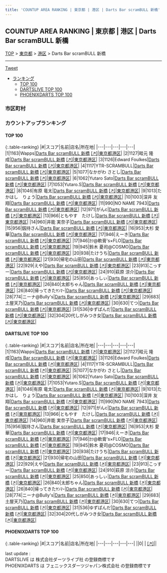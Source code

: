 ```yaml
---
title: 'COUNTUP AREA RANKING | 東京都 | 港区 | Darts Bar scramBULL 新橋'
---
```

## COUNTUP AREA RANKING | 東京都 | 港区 | Darts Bar scramBULL 新橋

[TOP](/darts/rank/) > [東京都](/darts/rank/東京都/) > [港区](/darts/rank/東京都/港区/) > Darts Bar scramBULL 新橋

___

<a href="https://twitter.com/share?ref_src=twsrc%5Etfw" data-text="COUNTUP AREA RANKING | 東京都港区Darts Bar scramBULL 新橋" class="twitter-share-button" data-hashtags="DARTSLIVE,PHOENIXDARTS,darts,ダーツ" data-show-count="false">Tweet</a>

* [ランキング](#カウントアップランキング)
    * [TOP 100](#top-100)
    * [DARTSLIVE TOP 100](#dartslive-top-100)
    * [PHOENIXDARTS TOP 100](#phoenixdarts-top-100)

### 市区町村

<ul>

</ul>

### カウントアップランキング

#### TOP 100



{:.table-ranking}
|#|スコア|名前|店名|所在地|
|---|---|---|---|---|
|1|1163|<span class="rank-name-dl">Wapps</span>|<a href="/darts/rank/shops/0ab848a597990cf6774c926eb736cb5a.html">Darts Bar scramBULL 新橋</a> <a href="https://search.dartslive.com/jp/shop/0ab848a597990cf6774c926eb736cb5a">[↗]</a>|<a href="/darts/rank/東京都/港区">東京都港区</a>|
|2|1127|<span class="rank-name-dl">畦元 隆成</span>|<a href="/darts/rank/shops/0ab848a597990cf6774c926eb736cb5a.html">Darts Bar scramBULL 新橋</a> <a href="https://search.dartslive.com/jp/shop/0ab848a597990cf6774c926eb736cb5a">[↗]</a>|<a href="/darts/rank/東京都/港区">東京都港区</a>|
|3|1126|<span class="rank-name-dl">Edward Foulkes</span>|<a href="/darts/rank/shops/0ab848a597990cf6774c926eb736cb5a.html">Darts Bar scramBULL 新橋</a> <a href="https://search.dartslive.com/jp/shop/0ab848a597990cf6774c926eb736cb5a">[↗]</a>|<a href="/darts/rank/東京都/港区">東京都港区</a>|
|4|1117|<span class="rank-name-dl">YTR-SCRAMBULL</span>|<a href="/darts/rank/shops/0ab848a597990cf6774c926eb736cb5a.html">Darts Bar scramBULL 新橋</a> <a href="https://search.dartslive.com/jp/shop/0ab848a597990cf6774c926eb736cb5a">[↗]</a>|<a href="/darts/rank/東京都/港区">東京都港区</a>|
|5|1077|<span class="rank-name-dl">なかがわ さとし</span>|<a href="/darts/rank/shops/0ab848a597990cf6774c926eb736cb5a.html">Darts Bar scramBULL 新橋</a> <a href="https://search.dartslive.com/jp/shop/0ab848a597990cf6774c926eb736cb5a">[↗]</a>|<a href="/darts/rank/東京都/港区">東京都港区</a>|
|6|1062|<span class="rank-name-dl">Yutaro Sato</span>|<a href="/darts/rank/shops/0ab848a597990cf6774c926eb736cb5a.html">Darts Bar scramBULL 新橋</a> <a href="https://search.dartslive.com/jp/shop/0ab848a597990cf6774c926eb736cb5a">[↗]</a>|<a href="/darts/rank/東京都/港区">東京都港区</a>|
|7|1053|<span class="rank-name-dl">Yutaro.S</span>|<a href="/darts/rank/shops/0ab848a597990cf6774c926eb736cb5a.html">Darts Bar scramBULL 新橋</a> <a href="https://search.dartslive.com/jp/shop/0ab848a597990cf6774c926eb736cb5a">[↗]</a>|<a href="/darts/rank/東京都/港区">東京都港区</a>|
|8|1046|<span class="rank-name-dl">有原 竜太</span>|<a href="/darts/rank/shops/0ab848a597990cf6774c926eb736cb5a.html">Darts Bar scramBULL 新橋</a> <a href="https://search.dartslive.com/jp/shop/0ab848a597990cf6774c926eb736cb5a">[↗]</a>|<a href="/darts/rank/東京都/港区">東京都港区</a>|
|9|1013|<span class="rank-name-dl">たかはし　りょう</span>|<a href="/darts/rank/shops/0ab848a597990cf6774c926eb736cb5a.html">Darts Bar scramBULL 新橋</a> <a href="https://search.dartslive.com/jp/shop/0ab848a597990cf6774c926eb736cb5a">[↗]</a>|<a href="/darts/rank/東京都/港区">東京都港区</a>|
|10|1003|<span class="rank-name-dl">深井 友翔</span>|<a href="/darts/rank/shops/0ab848a597990cf6774c926eb736cb5a.html">Darts Bar scramBULL 新橋</a> <a href="https://search.dartslive.com/jp/shop/0ab848a597990cf6774c926eb736cb5a">[↗]</a>|<a href="/darts/rank/東京都/港区">東京都港区</a>|
|11|990|<span class="rank-name-dl">NO NAME 7943</span>|<a href="/darts/rank/shops/0ab848a597990cf6774c926eb736cb5a.html">Darts Bar scramBULL 新橋</a> <a href="https://search.dartslive.com/jp/shop/0ab848a597990cf6774c926eb736cb5a">[↗]</a>|<a href="/darts/rank/東京都/港区">東京都港区</a>|
|12|971|<span class="rank-name-dl">がんc</span>|<a href="/darts/rank/shops/0ab848a597990cf6774c926eb736cb5a.html">Darts Bar scramBULL 新橋</a> <a href="https://search.dartslive.com/jp/shop/0ab848a597990cf6774c926eb736cb5a">[↗]</a>|<a href="/darts/rank/東京都/港区">東京都港区</a>|
|13|966|<span class="rank-name-dl">ともやす　たけし</span>|<a href="/darts/rank/shops/0ab848a597990cf6774c926eb736cb5a.html">Darts Bar scramBULL 新橋</a> <a href="https://search.dartslive.com/jp/shop/0ab848a597990cf6774c926eb736cb5a">[↗]</a>|<a href="/darts/rank/東京都/港区">東京都港区</a>|
|14|960|<span class="rank-name-dl">井能 実奈子</span>|<a href="/darts/rank/shops/0ab848a597990cf6774c926eb736cb5a.html">Darts Bar scramBULL 新橋</a> <a href="https://search.dartslive.com/jp/shop/0ab848a597990cf6774c926eb736cb5a">[↗]</a>|<a href="/darts/rank/東京都/港区">東京都港区</a>|
|15|956|<span class="rank-name-dl">釼持さん</span>|<a href="/darts/rank/shops/0ab848a597990cf6774c926eb736cb5a.html">Darts Bar scramBULL 新橋</a> <a href="https://search.dartslive.com/jp/shop/0ab848a597990cf6774c926eb736cb5a">[↗]</a>|<a href="/darts/rank/東京都/港区">東京都港区</a>|
|16|953|<span class="rank-name-dl">大杉 愛華</span>|<a href="/darts/rank/shops/0ab848a597990cf6774c926eb736cb5a.html">Darts Bar scramBULL 新橋</a> <a href="https://search.dartslive.com/jp/shop/0ab848a597990cf6774c926eb736cb5a">[↗]</a>|<a href="/darts/rank/東京都/港区">東京都港区</a>|
|17|946|<span class="rank-name-dl">えーき</span>|<a href="/darts/rank/shops/0ab848a597990cf6774c926eb736cb5a.html">Darts Bar scramBULL 新橋</a> <a href="https://search.dartslive.com/jp/shop/0ab848a597990cf6774c926eb736cb5a">[↗]</a>|<a href="/darts/rank/東京都/港区">東京都港区</a>|
|17|946|<span class="rank-name-dl">ｶﾂ@軟膏&#x27;s×FLO</span>|<a href="/darts/rank/shops/0ab848a597990cf6774c926eb736cb5a.html">Darts Bar scramBULL 新橋</a> <a href="https://search.dartslive.com/jp/shop/0ab848a597990cf6774c926eb736cb5a">[↗]</a>|<a href="/darts/rank/東京都/港区">東京都港区</a>|
|19|945|<span class="rank-name-dl">鈴木 憂司@COSMO</span>|<a href="/darts/rank/shops/0ab848a597990cf6774c926eb736cb5a.html">Darts Bar scramBULL 新橋</a> <a href="https://search.dartslive.com/jp/shop/0ab848a597990cf6774c926eb736cb5a">[↗]</a>|<a href="/darts/rank/東京都/港区">東京都港区</a>|
|20|938|<span class="rank-name-dl">たけうち</span>|<a href="/darts/rank/shops/0ab848a597990cf6774c926eb736cb5a.html">Darts Bar scramBULL 新橋</a> <a href="https://search.dartslive.com/jp/shop/0ab848a597990cf6774c926eb736cb5a">[↗]</a>|<a href="/darts/rank/東京都/港区">東京都港区</a>|
|21|930|<span class="rank-name-dl">帰宅の山田</span>|<a href="/darts/rank/shops/0ab848a597990cf6774c926eb736cb5a.html">Darts Bar scramBULL 新橋</a> <a href="https://search.dartslive.com/jp/shop/0ab848a597990cf6774c926eb736cb5a">[↗]</a>|<a href="/darts/rank/東京都/港区">東京都港区</a>|
|22|929|<span class="rank-name-dl">えや</span>|<a href="/darts/rank/shops/0ab848a597990cf6774c926eb736cb5a.html">Darts Bar scramBULL 新橋</a> <a href="https://search.dartslive.com/jp/shop/0ab848a597990cf6774c926eb736cb5a">[↗]</a>|<a href="/darts/rank/東京都/港区">東京都港区</a>|
|23|913|<span class="rank-name-dl">こっすー</span>|<a href="/darts/rank/shops/0ab848a597990cf6774c926eb736cb5a.html">Darts Bar scramBULL 新橋</a> <a href="https://search.dartslive.com/jp/shop/0ab848a597990cf6774c926eb736cb5a">[↗]</a>|<a href="/darts/rank/東京都/港区">東京都港区</a>|
|24|910|<span class="rank-name-dl">萩原 涼介</span>|<a href="/darts/rank/shops/0ab848a597990cf6774c926eb736cb5a.html">Darts Bar scramBULL 新橋</a> <a href="https://search.dartslive.com/jp/shop/0ab848a597990cf6774c926eb736cb5a">[↗]</a>|<a href="/darts/rank/東京都/港区">東京都港区</a>|
|25|850|<span class="rank-name-dl">あっしぃ</span>|<a href="/darts/rank/shops/0ab848a597990cf6774c926eb736cb5a.html">Darts Bar scramBULL 新橋</a> <a href="https://search.dartslive.com/jp/shop/0ab848a597990cf6774c926eb736cb5a">[↗]</a>|<a href="/darts/rank/東京都/港区">東京都港区</a>|
|26|840|<span class="rank-name-dl">太郎ちゃん</span>|<a href="/darts/rank/shops/0ab848a597990cf6774c926eb736cb5a.html">Darts Bar scramBULL 新橋</a> <a href="https://search.dartslive.com/jp/shop/0ab848a597990cf6774c926eb736cb5a">[↗]</a>|<a href="/darts/rank/東京都/港区">東京都港区</a>|
|26|840|<span class="rank-name-dl">帰ってきたﾔﾝﾏｰ</span>|<a href="/darts/rank/shops/0ab848a597990cf6774c926eb736cb5a.html">Darts Bar scramBULL 新橋</a> <a href="https://search.dartslive.com/jp/shop/0ab848a597990cf6774c926eb736cb5a">[↗]</a>|<a href="/darts/rank/東京都/港区">東京都港区</a>|
|28|774|<span class="rank-name-dl">ニーナ@Bully&#x27;s</span>|<a href="/darts/rank/shops/0ab848a597990cf6774c926eb736cb5a.html">Darts Bar scramBULL 新橋</a> <a href="https://search.dartslive.com/jp/shop/0ab848a597990cf6774c926eb736cb5a">[↗]</a>|<a href="/darts/rank/東京都/港区">東京都港区</a>|
|29|683|<span class="rank-name-dl">土屋天乃</span>|<a href="/darts/rank/shops/0ab848a597990cf6774c926eb736cb5a.html">Darts Bar scramBULL 新橋</a> <a href="https://search.dartslive.com/jp/shop/0ab848a597990cf6774c926eb736cb5a">[↗]</a>|<a href="/darts/rank/東京都/港区">東京都港区</a>|
|30|630|<span class="rank-name-dl">てつ</span>|<a href="/darts/rank/shops/0ab848a597990cf6774c926eb736cb5a.html">Darts Bar scramBULL 新橋</a> <a href="https://search.dartslive.com/jp/shop/0ab848a597990cf6774c926eb736cb5a">[↗]</a>|<a href="/darts/rank/東京都/港区">東京都港区</a>|
|31|536|<span class="rank-name-dl">ゆずぱんだ</span>|<a href="/darts/rank/shops/0ab848a597990cf6774c926eb736cb5a.html">Darts Bar scramBULL 新橋</a> <a href="https://search.dartslive.com/jp/shop/0ab848a597990cf6774c926eb736cb5a">[↗]</a>|<a href="/darts/rank/東京都/港区">東京都港区</a>|
|32|304|<span class="rank-name-dl">20代しがみつき女</span>|<a href="/darts/rank/shops/0ab848a597990cf6774c926eb736cb5a.html">Darts Bar scramBULL 新橋</a> <a href="https://search.dartslive.com/jp/shop/0ab848a597990cf6774c926eb736cb5a">[↗]</a>|<a href="/darts/rank/東京都/港区">東京都港区</a>|


#### DARTSLIVE TOP 100



{:.table-ranking}
|#|スコア|名前|店名|所在地|
|---|---|---|---|---|
|1|1163|<span class="rank-name-dl">Wapps</span>|<a href="/darts/rank/shops/0ab848a597990cf6774c926eb736cb5a.html">Darts Bar scramBULL 新橋</a> <a href="https://search.dartslive.com/jp/shop/0ab848a597990cf6774c926eb736cb5a">[↗]</a>|<a href="/darts/rank/東京都/港区">東京都港区</a>|
|2|1127|<span class="rank-name-dl">畦元 隆成</span>|<a href="/darts/rank/shops/0ab848a597990cf6774c926eb736cb5a.html">Darts Bar scramBULL 新橋</a> <a href="https://search.dartslive.com/jp/shop/0ab848a597990cf6774c926eb736cb5a">[↗]</a>|<a href="/darts/rank/東京都/港区">東京都港区</a>|
|3|1126|<span class="rank-name-dl">Edward Foulkes</span>|<a href="/darts/rank/shops/0ab848a597990cf6774c926eb736cb5a.html">Darts Bar scramBULL 新橋</a> <a href="https://search.dartslive.com/jp/shop/0ab848a597990cf6774c926eb736cb5a">[↗]</a>|<a href="/darts/rank/東京都/港区">東京都港区</a>|
|4|1117|<span class="rank-name-dl">YTR-SCRAMBULL</span>|<a href="/darts/rank/shops/0ab848a597990cf6774c926eb736cb5a.html">Darts Bar scramBULL 新橋</a> <a href="https://search.dartslive.com/jp/shop/0ab848a597990cf6774c926eb736cb5a">[↗]</a>|<a href="/darts/rank/東京都/港区">東京都港区</a>|
|5|1077|<span class="rank-name-dl">なかがわ さとし</span>|<a href="/darts/rank/shops/0ab848a597990cf6774c926eb736cb5a.html">Darts Bar scramBULL 新橋</a> <a href="https://search.dartslive.com/jp/shop/0ab848a597990cf6774c926eb736cb5a">[↗]</a>|<a href="/darts/rank/東京都/港区">東京都港区</a>|
|6|1062|<span class="rank-name-dl">Yutaro Sato</span>|<a href="/darts/rank/shops/0ab848a597990cf6774c926eb736cb5a.html">Darts Bar scramBULL 新橋</a> <a href="https://search.dartslive.com/jp/shop/0ab848a597990cf6774c926eb736cb5a">[↗]</a>|<a href="/darts/rank/東京都/港区">東京都港区</a>|
|7|1053|<span class="rank-name-dl">Yutaro.S</span>|<a href="/darts/rank/shops/0ab848a597990cf6774c926eb736cb5a.html">Darts Bar scramBULL 新橋</a> <a href="https://search.dartslive.com/jp/shop/0ab848a597990cf6774c926eb736cb5a">[↗]</a>|<a href="/darts/rank/東京都/港区">東京都港区</a>|
|8|1046|<span class="rank-name-dl">有原 竜太</span>|<a href="/darts/rank/shops/0ab848a597990cf6774c926eb736cb5a.html">Darts Bar scramBULL 新橋</a> <a href="https://search.dartslive.com/jp/shop/0ab848a597990cf6774c926eb736cb5a">[↗]</a>|<a href="/darts/rank/東京都/港区">東京都港区</a>|
|9|1013|<span class="rank-name-dl">たかはし　りょう</span>|<a href="/darts/rank/shops/0ab848a597990cf6774c926eb736cb5a.html">Darts Bar scramBULL 新橋</a> <a href="https://search.dartslive.com/jp/shop/0ab848a597990cf6774c926eb736cb5a">[↗]</a>|<a href="/darts/rank/東京都/港区">東京都港区</a>|
|10|1003|<span class="rank-name-dl">深井 友翔</span>|<a href="/darts/rank/shops/0ab848a597990cf6774c926eb736cb5a.html">Darts Bar scramBULL 新橋</a> <a href="https://search.dartslive.com/jp/shop/0ab848a597990cf6774c926eb736cb5a">[↗]</a>|<a href="/darts/rank/東京都/港区">東京都港区</a>|
|11|990|<span class="rank-name-dl">NO NAME 7943</span>|<a href="/darts/rank/shops/0ab848a597990cf6774c926eb736cb5a.html">Darts Bar scramBULL 新橋</a> <a href="https://search.dartslive.com/jp/shop/0ab848a597990cf6774c926eb736cb5a">[↗]</a>|<a href="/darts/rank/東京都/港区">東京都港区</a>|
|12|971|<span class="rank-name-dl">がんc</span>|<a href="/darts/rank/shops/0ab848a597990cf6774c926eb736cb5a.html">Darts Bar scramBULL 新橋</a> <a href="https://search.dartslive.com/jp/shop/0ab848a597990cf6774c926eb736cb5a">[↗]</a>|<a href="/darts/rank/東京都/港区">東京都港区</a>|
|13|966|<span class="rank-name-dl">ともやす　たけし</span>|<a href="/darts/rank/shops/0ab848a597990cf6774c926eb736cb5a.html">Darts Bar scramBULL 新橋</a> <a href="https://search.dartslive.com/jp/shop/0ab848a597990cf6774c926eb736cb5a">[↗]</a>|<a href="/darts/rank/東京都/港区">東京都港区</a>|
|14|960|<span class="rank-name-dl">井能 実奈子</span>|<a href="/darts/rank/shops/0ab848a597990cf6774c926eb736cb5a.html">Darts Bar scramBULL 新橋</a> <a href="https://search.dartslive.com/jp/shop/0ab848a597990cf6774c926eb736cb5a">[↗]</a>|<a href="/darts/rank/東京都/港区">東京都港区</a>|
|15|956|<span class="rank-name-dl">釼持さん</span>|<a href="/darts/rank/shops/0ab848a597990cf6774c926eb736cb5a.html">Darts Bar scramBULL 新橋</a> <a href="https://search.dartslive.com/jp/shop/0ab848a597990cf6774c926eb736cb5a">[↗]</a>|<a href="/darts/rank/東京都/港区">東京都港区</a>|
|16|953|<span class="rank-name-dl">大杉 愛華</span>|<a href="/darts/rank/shops/0ab848a597990cf6774c926eb736cb5a.html">Darts Bar scramBULL 新橋</a> <a href="https://search.dartslive.com/jp/shop/0ab848a597990cf6774c926eb736cb5a">[↗]</a>|<a href="/darts/rank/東京都/港区">東京都港区</a>|
|17|946|<span class="rank-name-dl">えーき</span>|<a href="/darts/rank/shops/0ab848a597990cf6774c926eb736cb5a.html">Darts Bar scramBULL 新橋</a> <a href="https://search.dartslive.com/jp/shop/0ab848a597990cf6774c926eb736cb5a">[↗]</a>|<a href="/darts/rank/東京都/港区">東京都港区</a>|
|17|946|<span class="rank-name-dl">ｶﾂ@軟膏&#x27;s×FLO</span>|<a href="/darts/rank/shops/0ab848a597990cf6774c926eb736cb5a.html">Darts Bar scramBULL 新橋</a> <a href="https://search.dartslive.com/jp/shop/0ab848a597990cf6774c926eb736cb5a">[↗]</a>|<a href="/darts/rank/東京都/港区">東京都港区</a>|
|19|945|<span class="rank-name-dl">鈴木 憂司@COSMO</span>|<a href="/darts/rank/shops/0ab848a597990cf6774c926eb736cb5a.html">Darts Bar scramBULL 新橋</a> <a href="https://search.dartslive.com/jp/shop/0ab848a597990cf6774c926eb736cb5a">[↗]</a>|<a href="/darts/rank/東京都/港区">東京都港区</a>|
|20|938|<span class="rank-name-dl">たけうち</span>|<a href="/darts/rank/shops/0ab848a597990cf6774c926eb736cb5a.html">Darts Bar scramBULL 新橋</a> <a href="https://search.dartslive.com/jp/shop/0ab848a597990cf6774c926eb736cb5a">[↗]</a>|<a href="/darts/rank/東京都/港区">東京都港区</a>|
|21|930|<span class="rank-name-dl">帰宅の山田</span>|<a href="/darts/rank/shops/0ab848a597990cf6774c926eb736cb5a.html">Darts Bar scramBULL 新橋</a> <a href="https://search.dartslive.com/jp/shop/0ab848a597990cf6774c926eb736cb5a">[↗]</a>|<a href="/darts/rank/東京都/港区">東京都港区</a>|
|22|929|<span class="rank-name-dl">えや</span>|<a href="/darts/rank/shops/0ab848a597990cf6774c926eb736cb5a.html">Darts Bar scramBULL 新橋</a> <a href="https://search.dartslive.com/jp/shop/0ab848a597990cf6774c926eb736cb5a">[↗]</a>|<a href="/darts/rank/東京都/港区">東京都港区</a>|
|23|913|<span class="rank-name-dl">こっすー</span>|<a href="/darts/rank/shops/0ab848a597990cf6774c926eb736cb5a.html">Darts Bar scramBULL 新橋</a> <a href="https://search.dartslive.com/jp/shop/0ab848a597990cf6774c926eb736cb5a">[↗]</a>|<a href="/darts/rank/東京都/港区">東京都港区</a>|
|24|910|<span class="rank-name-dl">萩原 涼介</span>|<a href="/darts/rank/shops/0ab848a597990cf6774c926eb736cb5a.html">Darts Bar scramBULL 新橋</a> <a href="https://search.dartslive.com/jp/shop/0ab848a597990cf6774c926eb736cb5a">[↗]</a>|<a href="/darts/rank/東京都/港区">東京都港区</a>|
|25|850|<span class="rank-name-dl">あっしぃ</span>|<a href="/darts/rank/shops/0ab848a597990cf6774c926eb736cb5a.html">Darts Bar scramBULL 新橋</a> <a href="https://search.dartslive.com/jp/shop/0ab848a597990cf6774c926eb736cb5a">[↗]</a>|<a href="/darts/rank/東京都/港区">東京都港区</a>|
|26|840|<span class="rank-name-dl">太郎ちゃん</span>|<a href="/darts/rank/shops/0ab848a597990cf6774c926eb736cb5a.html">Darts Bar scramBULL 新橋</a> <a href="https://search.dartslive.com/jp/shop/0ab848a597990cf6774c926eb736cb5a">[↗]</a>|<a href="/darts/rank/東京都/港区">東京都港区</a>|
|26|840|<span class="rank-name-dl">帰ってきたﾔﾝﾏｰ</span>|<a href="/darts/rank/shops/0ab848a597990cf6774c926eb736cb5a.html">Darts Bar scramBULL 新橋</a> <a href="https://search.dartslive.com/jp/shop/0ab848a597990cf6774c926eb736cb5a">[↗]</a>|<a href="/darts/rank/東京都/港区">東京都港区</a>|
|28|774|<span class="rank-name-dl">ニーナ@Bully&#x27;s</span>|<a href="/darts/rank/shops/0ab848a597990cf6774c926eb736cb5a.html">Darts Bar scramBULL 新橋</a> <a href="https://search.dartslive.com/jp/shop/0ab848a597990cf6774c926eb736cb5a">[↗]</a>|<a href="/darts/rank/東京都/港区">東京都港区</a>|
|29|683|<span class="rank-name-dl">土屋天乃</span>|<a href="/darts/rank/shops/0ab848a597990cf6774c926eb736cb5a.html">Darts Bar scramBULL 新橋</a> <a href="https://search.dartslive.com/jp/shop/0ab848a597990cf6774c926eb736cb5a">[↗]</a>|<a href="/darts/rank/東京都/港区">東京都港区</a>|
|30|630|<span class="rank-name-dl">てつ</span>|<a href="/darts/rank/shops/0ab848a597990cf6774c926eb736cb5a.html">Darts Bar scramBULL 新橋</a> <a href="https://search.dartslive.com/jp/shop/0ab848a597990cf6774c926eb736cb5a">[↗]</a>|<a href="/darts/rank/東京都/港区">東京都港区</a>|
|31|536|<span class="rank-name-dl">ゆずぱんだ</span>|<a href="/darts/rank/shops/0ab848a597990cf6774c926eb736cb5a.html">Darts Bar scramBULL 新橋</a> <a href="https://search.dartslive.com/jp/shop/0ab848a597990cf6774c926eb736cb5a">[↗]</a>|<a href="/darts/rank/東京都/港区">東京都港区</a>|
|32|304|<span class="rank-name-dl">20代しがみつき女</span>|<a href="/darts/rank/shops/0ab848a597990cf6774c926eb736cb5a.html">Darts Bar scramBULL 新橋</a> <a href="https://search.dartslive.com/jp/shop/0ab848a597990cf6774c926eb736cb5a">[↗]</a>|<a href="/darts/rank/東京都/港区">東京都港区</a>|


#### PHOENIXDARTS TOP 100



{:.table-ranking}
|#|スコア|名前|店名|所在地|
|---|---|---|---|---|
||0|<span class="rank-name-dl"> </span>|<a href="/darts/rank/shops/.html"></a> <a href="">[↗]</a>|<a href="/darts/rank//"></a>|


<div class="footer border-top border-gray-light mt-5 pt-3 text-right text-gray">
    last update : <span style="font-weight: italic" id="foot_last_modified"></span><br />
    DARTSLIVE は 株式会社ダーツライブ社 の登録商標です<br />
    PHOENIXDARTS は フェニックスダーツジャパン株式会社 の登録商標です<br />
</div>

<script src="https://cdnjs.cloudflare.com/ajax/libs/jquery.tablesorter/2.31.3/js/jquery.tablesorter.min.js" integrity="sha512-qzgd5cYSZcosqpzpn7zF2ZId8f/8CHmFKZ8j7mU4OUXTNRd5g+ZHBPsgKEwoqxCtdQvExE5LprwwPAgoicguNg==" crossorigin="anonymous" referrerpolicy="no-referrer"></script>
<link rel="stylesheet" href="https://cdnjs.cloudflare.com/ajax/libs/jquery.tablesorter/2.31.3/css/theme.default.min.css" integrity="sha512-wghhOJkjQX0Lh3NSWvNKeZ0ZpNn+SPVXX1Qyc9OCaogADktxrBiBdKGDoqVUOyhStvMBmJQ8ZdMHiR3wuEq8+w==" crossorigin="anonymous" referrerpolicy="no-referrer" />
<script>
$(function() {
    $(".table-ranking").tablesorter({sortList:[[0, 0]]});
    $("#foot_last_modified").text(formatDate(new Date(document.lastModified), 'yyyy-MM-dd HH:mm:ss'));
});
</script>

<script async src="https://platform.twitter.com/widgets.js" charset="utf-8"></script>